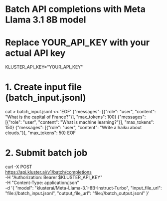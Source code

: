 # Batch API completions with Meta Llama 3.1 8B model

# Replace YOUR_API_KEY with your actual API key
KLUSTER_API_KEY="YOUR_API_KEY"

# 1. Create input file (batch_input.jsonl)
cat > batch_input.jsonl << 'EOF'
{"messages": [{"role": "user", "content": "What is the capital of France?"}], "max_tokens": 100}
{"messages": [{"role": "user", "content": "What is machine learning?"}], "max_tokens": 150}
{"messages": [{"role": "user", "content": "Write a haiku about clouds."}], "max_tokens": 50}
EOF

# 2. Submit batch job
curl -X POST \
  https://api.kluster.ai/v1/batch/completions \
  -H "Authorization: Bearer $KLUSTER_API_KEY" \
  -H "Content-Type: application/json" \
  -d '{
    "model": "klusterai/Meta-Llama-3.1-8B-Instruct-Turbo",
    "input_file_url": "file://batch_input.jsonl",
    "output_file_url": "file://batch_output.jsonl"
  }'
